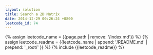 ```yaml
---
layout: solution
title: Search a 2D Matrix
date: 2014-12-29 00:26:24 +0800
leetcode_id: 74
---
```

{% assign leetcode_name = {{page.path | remove: '/index.md'}}  %}
{% assign leetcode_readme = {{leetcode_name | append: '/README.md' | prepend: '_root/' }}  %}
{% include {{leetcode_readme}} %}
